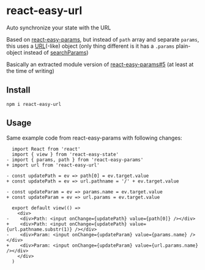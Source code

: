 # react-easy-url

Auto synchronize your state with the URL

Based on [react-easy-params], but instead of `path` array and separate `params`, this uses a [URL]\(-like) object (only thing different is it has a `.params` plain-object instead of [searchParams])

Basically an extracted module version of [react-easy-params#5] (at least at the time of writing)

[URL]: https://developer.mozilla.org/en-US/docs/Web/API/URL
[searchParams]: https://developer.mozilla.org/en-US/docs/Web/API/URLSearchParams

[react-easy-params]: https://github.com/solkimicreb/react-easy-params
[react-easy-params#5]: https://github.com/solkimicreb/react-easy-params/pull/5

## Install

```
npm i react-easy-url
```

## Usage
Same example code from react-easy-params with following changes:

```
  import React from 'react'
  import { view } from 'react-easy-state'
- import { params, path } from 'react-easy-params'
+ import url from 'react-easy-url'

- const updatePath = ev => path[0] = ev.target.value
+ const updatePath = ev => url.pathname = '/' + ev.target.value

- const updateParam = ev => params.name = ev.target.value
+ const updateParam = ev => url.params = ev.target.value

  export default view(() =>
    <div>
-    <div>Path: <input onChange={updatePath} value={path[0]} /></div>
+    <div>Path: <input onChange={updatePath} value={url.pathname.substr(1)} /></div>
-    <div>Param: <input onChange={updateParam} value={params.name} /></div>
+    <div>Param: <input onChange={updateParam} value={url.params.name} /></div>
    </div>
  )
```

